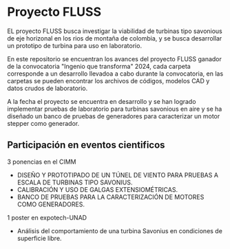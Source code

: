 # Proyecto FLUSS
EL proyecto FLUSS busca investigar la viabilidad de turbinas tipo savonious de eje horizonal en los rios de montaña de colombia, y se busca desarrollar un prototipo de turbina para uso en laboratorio.

En este repositorio se encuentran los avances del proyecto FLUSS ganador de la convocatoria "Ingenio que transforma" 2024, cada carpeta corresponde a un desarrollo llevadoa a cabo durante la convocatoria, en las carpetas se pueden encontrar los archivos de códigos, modelos CAD y datos crudos de laboratorio.

A la fecha el proyecto se encuentra en desarrollo y se han logrado implementar pruebas de laboratorio para turbinas savonious en aire y se ha diseñado un banco de pruebas de generadores para caracterizar un motor stepper como generador.

## Participación en eventos cientificos

3 ponencias en el CIMM
- DISEÑO Y PROTOTIPADO DE UN TÚNEL DE VIENTO PARA PRUEBAS A ESCALA DE TURBINAS TIPO SAVONIUS. 
- CALIBRACIÓN Y USO DE GALGAS EXTENSIOMÉTRICAS.
- BANCO DE PRUEBAS PARA LA CARACTERIZACIÓN DE MOTORES COMO GENERADORES.

1 poster en expotech-UNAD     
- Análisis del comportamiento de una turbina Savonius en condiciones de superficie libre.

